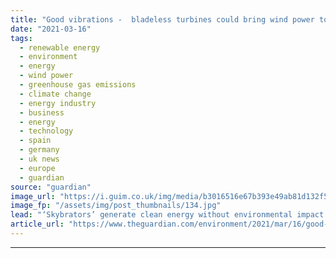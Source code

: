 ```yaml
---
title: "Good vibrations -  bladeless turbines could bring wind power to your home"
date: "2021-03-16"
tags: 
  - renewable energy
  - environment
  - energy
  - wind power
  - greenhouse gas emissions
  - climate change
  - energy industry
  - business
  - energy
  - technology
  - spain
  - germany
  - uk news
  - europe
  - guardian
source: "guardian"
image_url: "https://i.guim.co.uk/img/media/b3016516e67b393e49ab81d132f5f9baea110e3e/24_0_1800_1080/master/1800.jpg?width=460&quality=85&auto=format&fit=max&s=66de108fa9ae7cce3ac517fe67cb18e9"
image_fp: "/assets/img/post_thumbnails/134.jpg"
lead: "‘Skybrators’ generate clean energy without environmental impact of large windfarms, say green pioneersThe giant windfarms that line hills and coastlines are not the only way to harness the power of the wind, say green energy pioneers who plan to rein..."
article_url: "https://www.theguardian.com/environment/2021/mar/16/good-vibrations-bladeless-turbines-could-bring-wind-power-to-your-home"
---
```


---
